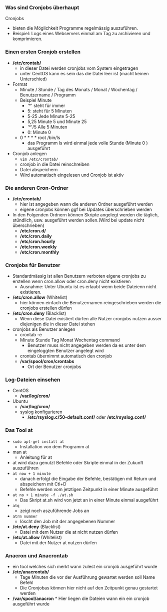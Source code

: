 ### Was sind Cronjobs überhaupt
Cronjobs
  * bieten die Möglichkeit Programme regelmässig auszuführen.
  * Beispiel: Logs eines Webservers einmal am Tag zu archivieren und komprimieren.

### Einen ersten Cronjob erstellen
  * **/etc/crontab/**
    * in dieser Datei werden cronjobs vom System eingetragen
    * unter CentOS kann es sein das die Datei leer ist (macht keinen Unterschied)
  * Format
    * Minute / Stunde / Tag des Monats / Monat / Wochentag / Benutzername / Programm
    * Beispiel Minute
      * '*' steht für immer
      * 5: steht für 5 Minuten
      * 5-25 Jede Minute 5-25
      * 5,25 Minute 5 und Minute 25
      * '*'/5 Alle 5 Minuten
      * 0: Minute 0
    * 0 * * * * root /bin/ls
      * das Programm ls wird einmal jede volle Stunde (Minute 0 ) ausgeführt
  * Cronjob anlegen
    * `vim /etc/crontab/`
    * cronjob in die Datei reinschreiben
    * Datei abspeichern
    * Wird automatisch eingelesen und Cronjob ist aktiv

### Die anderen Cron-Ordner
  * **/etc/crontab/**
    * hier ist angegeben wann die anderen Ordner ausgeführt werden
    * eigene cronjobs können ggf bei Updates überschrieben werden
  * In den Folgenden Ordnern können Skripte angelegt werden die täglich, stündlich, usw. ausgeführt werden sollen.(Wird bei update nicht überschrieben)
    * **/etc/cron.d/**
    * **/etc/cron.daily**
    * **/etc/cron.hourly**
    * **/etc/cron.weekly**
    * **/etc/cron.monthly**

### Cronjobs für Benutzer
  * Standardmässig ist allen Benutzern verboten eigene cronjobs zu erstellen wenn cron.allow oder cron.deny nicht existieren
    * Ausnahme: Unter Ubuntu ist es erlaubt wenn beide Dateienn nicht existieren.
  * **/etc/cron.allow** (Whitelist)
    * hier können einfach die Benutzernamen reingeschrieben werden die cronjobs erstellen dürfen
  * **/etc/cron.deny** (Blacklist)
    * Wenn diese Datei existiert dürfen alle Nutzer cronjobs nutzen ausser diejenigen die in dieser Datei stehen
  * cronjobs als Benutzer anlegen
    * crontab -e
    * Minute Stunde Tag Monat Wochentag command
      * Benutzer muss nicht angegeben werden da es unter dem eingeloggten Benutzer angelegt wird
    * crontab übernimmt automatisch den cronjob
    * **/var/spool/cron/crontabs**
      * Ort der Benutzer cronjobs

### Log-Dateien einsehen
  * CentOS
    * **/var/log/cron/**
  * Ubuntu
    * **/var/log/cron/**
    * syslog konfigurieren
      * **/etc/rsyslog.c/50-default.conf/** oder **/etc/rsyslog.conf/** 
  
### Das Tool at
  * `sudo apt-get install at`
    * Installation von dem Programm at
  * man at
    * Anleitung für at
  * at wird dazu genutzt Befehle oder Skripte einmal in der Zukunft auszuführen
  * `at now + 1 minute`
    * danach erfolgt die Eingabe der Befehle, bestätigen mit Return und abspeichern mit Ctl+D
    * Befehle werden vom jetztigen Zeitpunkt in einer Minute ausgeführt
  * `at no + 1 minute -f ./at.sh` 
    * Das Skript at.sh wird von jetzt an in einer Minute einmal ausgeführt
  * `atq` 
    * zeigt noch aszuführende Jobs an
  * `atrm nummer`
    * löscht den Job mit der angegebenen Nummer
  * **/etc/at.deny** (Blacklist)
    * Datei mit dem Nutzer die at nicht nutzen dürfen
  * **/etc/at.allow** (Whitelist) 
    * Datei mit der Nutzer at nutzen dürfen

### Anacron und Anacrontab
  * ein tool welches sich merkt wann zulest ein cronjob ausgeführt wurde
  * **/etc/anacrontab/**
    * Tage Minuten die vor der Ausführung gewartet werden soll Name Befehl
    * Die Cronjobas können hier nicht auf den Zeitpunkt genau gestartet werden
  *  **/var/spool/anacron**
    * Hier liegen die Dateien wann ein ein cronjob ausgeführt wurde
